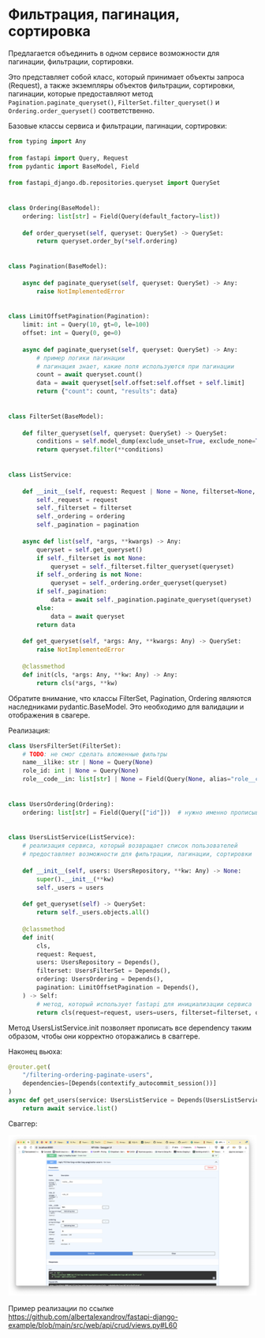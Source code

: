 # Фильтрация, пагинация, сортировка

Предлагается объединить в одном сервисе возможности для пагинации, фильтрации, сортировки. 

Это представляет собой класс, который принимает объекты запроса (Request), а также экземпляры объектов фильтрации, 
сортировки, пагинации, которые предоставляют метод `Pagination.paginate_queryset()`, `FilterSet.filter_queryset()` и 
`Ordering.order_queryset()` соответственно.

Базовые классы сервиса и фильтрации, пагинации, сортировки:

```python
from typing import Any

from fastapi import Query, Request
from pydantic import BaseModel, Field

from fastapi_django.db.repositories.queryset import QuerySet


class Ordering(BaseModel):
    ordering: list[str] = Field(Query(default_factory=list))

    def order_queryset(self, queryset: QuerySet) -> QuerySet:
        return queryset.order_by(*self.ordering)


class Pagination(BaseModel):

    async def paginate_queryset(self, queryset: QuerySet) -> Any:
        raise NotImplementedError


class LimitOffsetPagination(Pagination):
    limit: int = Query(10, gt=0, le=100)
    offset: int = Query(0, ge=0)

    async def paginate_queryset(self, queryset: QuerySet) -> Any:
        # пример логики пагинации
        # пагинация знает, какие поля используются при пагинации
        count = await queryset.count()
        data = await queryset[self.offset:self.offset + self.limit]
        return {"count": count, "results": data}


class FilterSet(BaseModel):

    def filter_queryset(self, queryset: QuerySet) -> QuerySet:
        conditions = self.model_dump(exclude_unset=True, exclude_none=True)
        return queryset.filter(**conditions)


class ListService:

    def __init__(self, request: Request | None = None, filterset=None, ordering=None, pagination=None):
        self._request = request
        self._filterset = filterset
        self._ordering = ordering
        self._pagination = pagination

    async def list(self, *args, **kwargs) -> Any:
        queryset = self.get_queryset()
        if self._filterset is not None:
            queryset = self._filterset.filter_queryset(queryset)
        if self._ordering is not None:
            queryset = self._ordering.order_queryset(queryset)
        if self._pagination:
            data = await self._pagination.paginate_queryset(queryset)
        else:
            data = await queryset
        return data

    def get_queryset(self, *args: Any, **kwargs: Any) -> QuerySet:
        raise NotImplementedError

    @classmethod
    def init(cls, *args: Any, **kw: Any) -> Any:
        return cls(*args, **kw)
```

Обратите внимание, что классы FilterSet, Pagination, Ordering являются наследниками pydantic.BaseModel. Это необходимо
для валидации и отображения в свагере.

Реализация:

```python
class UsersFilterSet(FilterSet):
    # TODO: не смог сделать вложенные фильтры
    name__ilike: str | None = Query(None)
    role_id: int | None = Query(None)
    role__code__in: list[str] | None = Field(Query(None, alias="role__code"))  # нужно именно прописывать Field(Query(...)), чтобы корректно отображалось в сваггере


class UsersOrdering(Ordering):
    ordering: list[str] = Field(Query(["id"]))  # нужно именно прописывать Field(Query(...)), чтобы корректно отображалось в сваггере


class UsersListService(ListService):
    # реализация сервиса, который возвращает список пользователей
    # предоставляет возможности для фильтрации, пагинации, сортировки

    def __init__(self, users: UsersRepository, **kw: Any) -> None:
        super().__init__(**kw)
        self._users = users

    def get_queryset(self) -> QuerySet:
        return self._users.objects.all()

    @classmethod
    def init(
        cls,
        request: Request,
        users: UsersRepository = Depends(),
        filterset: UsersFilterSet = Depends(),
        ordering: UsersOrdering = Depends(),
        pagination: LimitOffsetPagination = Depends(),
    ) -> Self:
        # метод, который использует fastapi для инициализации сервиса
        return cls(request=request, users=users, filterset=filterset, ordering=ordering, pagination=pagination)
```

Метод UsersListService.init позволяет прописать все dependency таким образом, чтобы они корректно оторажались в сваггере.

Наконец вьюха:

```python
@router.get(
    "/filtering-ordering-paginate-users",
    dependencies=[Depends(contextify_autocommit_session())]
)
async def get_users(service: UsersListService = Depends(UsersListService.init)):
    return await service.list()
```

Сваггер:

![filtering-ordering-pagination.png](assets/images/filtering-ordering-pagination.png)

Пример реализации по ссылке https://github.com/albertalexandrov/fastapi-django-example/blob/main/src/web/api/crud/views.py#L60
